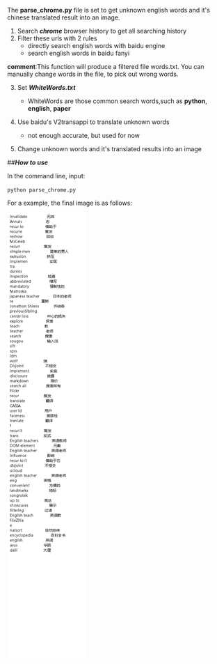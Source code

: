 The **parse_chrome.py** file is set to get unknown english words and it's chinese translated result into an image.
 1. Search **_chrome_** browser history to get all searching history
 2. Filter these urls with 2 rules
    * directly search english words with baidu engine
    * search english words in baidu fanyi
 
 **comment**:This function will produce a filtered file words.txt. You can manually change words in the file,
  to pick out wrong words.
  
 3. Set **_WhiteWords.txt_**
    * WhiteWords are those common search words,such as **python**, **english**, **paper**
    
 4. Use baidu's V2transappi to translate unknown words
 
    * not enough accurate, but used for now
    
 5. Change unknown words and it's translated results into an image
 
 ##***How to use***
 
In the command line, input:

``python parse_chrome.py``

 For a example, the final image is as follows:
 
 ![result image](words.png)
 
 
